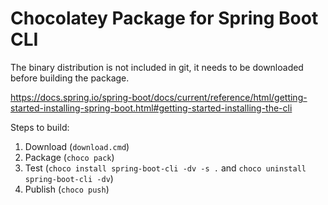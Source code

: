 ﻿# Chocolatey Package for Spring Boot CLI

The binary distribution is not included in git, it needs to be downloaded before building the package.

https://docs.spring.io/spring-boot/docs/current/reference/html/getting-started-installing-spring-boot.html#getting-started-installing-the-cli

Steps to build:

1. Download (`download.cmd`)
2. Package (`choco pack`)
3. Test (`choco install spring-boot-cli -dv -s .` and `choco uninstall spring-boot-cli -dv`)
4. Publish (`choco push`)
